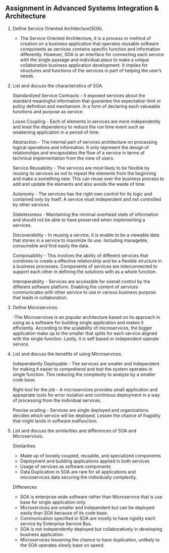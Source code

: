 ## Assignment in Advanced Systems Integration & Architecture
1. Define Service Oriented Architecture(SOA).

   - The Service Oriented Architecture, it is a process or method of creation on a business application that operates reusable software components as services contains specific function and information differently. However, SOA is an interface for connecting each service with the single passage and individual place to make a unique collaboration business application development. It implies for structures and functions of the services in part of helping the user’s needs.
		

2. List and discuss the characteristics of SOA.

   Standardized Service Contracts - It exposed services about the standard meaningful information that guarantee the expectation limit or policy definition and mechanism. In a form of declaring each valueable functions and purpose as service.

   Loose Coupling - Each of elements in services are more independently and least the dependency to reduce the run time event such as weakening application in a period of time.

   Abstraction - The internal part of services architecture on processing logical operations and information. It only represent the design of relationships and encapsulates the flow of a service in terms of technical implementation from the view of users. 

   Service Reusability - The services are most likely to be flexible by reusing its services as not to repeat the elements from the beginning and make a something new. This can reuse over the business process to add and update the elements and also avoids the waste of time.  

   Autonomy - The services has the right own control for its logic and contained only by itself. A service must independent and not controlled by other services.

   Statelessness - Maintaining the minimal overhead state of information and should not be able to have preserved when implementing a services.

   Discoverability - In reusing a service, it is enable to be a viewable data that stores in a service to maximize its use. Including manageble, consumeble and find easily the data.

   Composability - This involves the ability of different services that combines to create a effective relationship and be a flexible structure in a business processes. Components of services are interconnected to support each other in defining the solutions with as a whole function. 

   Interoperability - Services are accessible for overall control by the different software platform. Enabling the content of services communicates with other service to use in various business purpose that leads in collaboration.


3. Define Microservices.
   
   -The Microservices is an popular architecture based on its approach in using as a software for building single application and makes it efficiently. According to the scalability of microservices, the bigger application make up to the smaller that splits for each service aligned with the single function. Lastly, it is self based or independent operate service.


4. List and discuss the benefits of using Microservices.
   
   Independently Deployable - The services are smaller and independent for making it easier to comprehend and test the system operates in single function. This reducing the complexity to analyze by a smaller code base.

   Right tool for the job - A microservices provides small application and appopriate tools for error isolation and continious deployment in a way of processing from the individual services.

   Precise scailing - Services are single deployed and organizations decides which service will be deployed. Lessen the chance of fragidity that might lands in software malfunction. 


5. List and discuss the similarities and differences of SOA and Microservices.

   Similarities
     - Made up of loosely coupled, reusable, and specialized components 
     - Deployment and building applications applied in both services 
     - Usage of services as software components
     - Data Duplication in SOA are rare for all applications and microservices data securing the individually complexity.

   Differences
     - SOA is enterprise wide software rather than Microservice that is use base for single application only.
     - Microservices are smaller and independent but can be deployed easily than SOA because of its code base. 
     - Communication specified in SOA are mostly to have rigidity each service by Enterprise Service Bus.
     - SOA is not independently deployed but collaboratively in developing business application.
     - Microservices lessening the chance to have duplication, unlikely to the SOA operates slowly base on speed.
     
